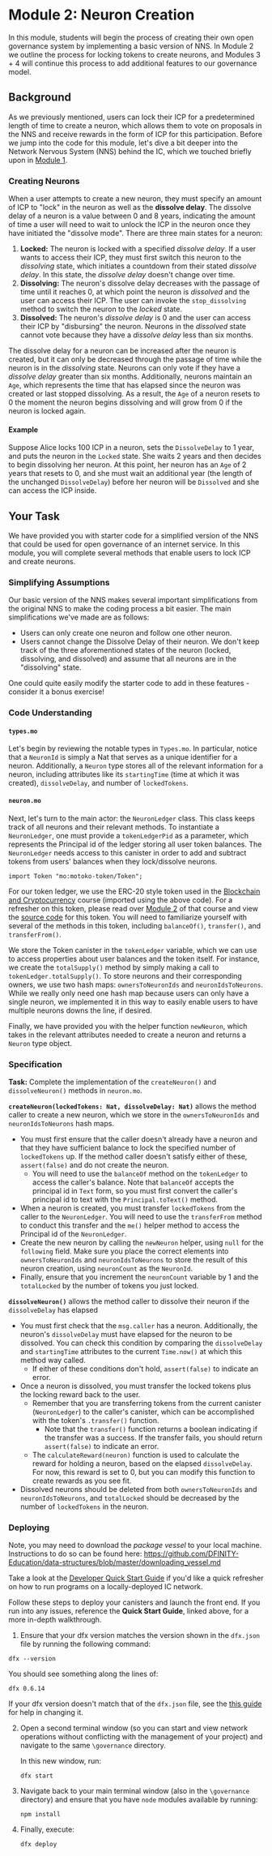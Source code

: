 # Module 2: Neuron Creation

In this module, students will begin the process of creating their own open governance system by implementing a basic version of NNS. In Module 2 we outline the process for locking tokens to create neurons, and Modules 3 + 4 will continue this process to add additional features to our governance model.

## Background

As we previously mentioned, users can lock their ICP for a predetermined length of time to create a neuron, which allows them to vote on proposals in the NNS and receive rewards in the form of ICP for this participation. Before we jump into the code for this module, let's dive a bit deeper into the Network Nervous System (NNS) behind the IC, which we touched briefly upon in [Module 1](module-1.md). 

### Creating Neurons

When a user attempts to create a new neuron, they must specify an amount of ICP to "lock" in the neuron as well as the **dissolve delay**. The dissolve delay of a neuron is a value between 0 and 8 years, indicating the amount of time a user will need to wait to unlock the ICP in the neuron once they have initiated the "dissolve mode". There are three main states for a neuron:

1. **Locked:** The neuron is locked with a specified *dissolve delay*. If a user wants to access their ICP, they must first switch this neuron to the *dissolving* state, which initiates a countdown from their stated *dissolve delay*. In this state, the *dissolve delay* doesn't change over time. 
2. **Dissolving:** The neuron's dissolve delay decreases with the passage of time until it reaches 0, at which point the neuron is *dissolved* and the user can access their ICP. The user can invoke the `stop_dissolving` method to switch the neuron to the *locked* state.
3. **Dissolved:** The neuron's *dissolve delay* is 0 and the user can access their ICP by "disbursing" the neuron. Neurons in the *dissolved* state cannot vote because they have a *dissolve delay* less than six months.

The dissolve delay for a neuron can be increased after the neuron is created, but it can only be decreased through the passage of time while the neuron is in the *dissolving* state. Neurons can only vote if they have a *dissolve delay* greater than six months. Additionally, neurons maintain an `Age`, which represents the time that has elapsed since the neuron was created or last stopped dissolving. As a result, the `Age` of a neuron resets to 0 the moment the neuron begins dissolving and will grow from 0 if the neuron is locked again.

#### Example

Suppose Alice locks 100 ICP in a neuron, sets the `DissolveDelay` to 1 year, and puts the neuron in the `Locked` state. She waits 2 years and then decides to begin dissolving her neuron. At this point, her neuron has an `Age` of 2 years that resets to 0, and she must wait an additional year (the length of the unchanged `DissolveDelay`) before her neuron will be `Dissolved` and she can access the ICP inside.

## Your Task

We have provided you with starter code for a simplified version of the NNS that could be used for open governance of an internet service. In this module, you will complete several methods that enable users to lock ICP and create neurons.

### Simplifying Assumptions

Our basic version of the NNS makes several important simplifications from the original NNS to make the coding process a bit easier. The main simplifications we've made are as follows:

* Users can only create one neuron and follow one other neuron.
* Users cannot change the Dissolve Delay of their neuron. We don't keep track of the three aforementioned states of the neuron (locked, dissolving, and dissolved) and assume that all neurons are in the "dissolving" state.

One could quite easily modify the starter code to add in these features - consider it a bonus exercise!

### Code Understanding

#### `types.mo`

Let's begin by reviewing the notable types in `Types.mo`. In particular, notice that a `NeuronId` is simply a Nat that serves as a unique identifier for a neuron. Additionally, a `Neuron` type stores all of the relevant information for a neuron, including attributes like its `startingTime` (time at which it was created), `dissolveDelay`, and number of `lockedTokens`.

#### `neuron.mo`

Next, let's turn to the main actor: the `NeuronLedger` class. This class keeps track of all neurons and their relevant methods. To instantiate a `NeuronLedger`, one must provide a `tokenLedgerPid` as a parameter, which represents the Principal id of the ledger storing all user token balances. The `NeuronLedger` needs access to this canister in order to add and subtract tokens from users' balances when they lock/dissolve neurons. 

```
import Token "mo:motoko-token/Token";
```

For our token ledger, we use the ERC-20 style token used in the [Blockchain and Cryptocurrency](https://github.com/DFINITY-Education/blockchain-and-cryptocurrency) course (imported using the above code). For a refresher on this token, please read over [Module 2](https://github.com/DFINITY-Education/blockchain-and-cryptocurrency/blob/main/module-2.md) of that course and view the [source code](https://github.com/DFINITY-Education/blockchain-and-cryptocurrency/tree/main/vendor/motoko-token) for this token. You will need to familiarize yourself with several of the methods in this token, including `balanceOf()`, `transfer()`, and `transferFrom()`.

We store the Token canister in the `tokenLedger` variable, which we can use to access properties about user balances and the token itself. For instance, we create the `totalSupply()` method by simply making a call to `tokenLedger.totalSupply()`. To store neurons and their corresponding owners, we use two hash maps: `ownersToNeuronIds` and `neuronIdsToNeurons`. While we really only need one hash map because users can only have a single neuron, we implemented it in this way to easily enable users to have multiple neurons downs the line, if desired.

Finally, we have provided you with the helper function `newNeuron`, which takes in the relevant attributes needed to create a neuron and returns a `Neuron` type object.

### Specification

**Task:** Complete the implementation of the `createNeuron()` and `dissolveNeuron()` methods in `neuron.mo`.

**`createNeuron(lockedTokens: Nat, dissolveDelay: Nat)`** allows the method caller to create a new neuron, which we store in the `ownersToNeuronIds` and `neuronIdsToNeurons` hash maps.

* You must first ensure that the caller doesn't already have a neuron and that they have sufficient balance to lock the specified number of `lockedTokens` up. If the method caller doesn't satisfy either of these, `assert(false)` and do not create the neuron.
  * You will need to use the `balanceOf` method on the `tokenLedger` to access the caller's balance. Note that `balanceOf` accepts the principal id in `Text` form, so you must first convert the caller's principal id to text with the `Principal.toText()` method.
* When a neuron is created, you must transfer `lockedTokens` from the caller to the `NeuronLedger`. You will need to use the `transferFrom` method to conduct this transfer and the `me()` helper method to access the Principal id of the `NeuronLedger`.
* Create the new neuron by calling the `newNeuron` helper, using `null` for the `following` field. Make sure you place the correct elements into `ownersToNeuronIds` and `neuronIdsToNeurons` to store the result of this neuron creation, using `neuronCount` as the `NeuronId`. 
* Finally, ensure that you increment the `neuronCount` variable by 1 and the `totalLocked` by the number of tokens you just locked.

**`dissolveNeuron()`** allows the method caller to dissolve their neuron if the `dissolveDelay` has elapsed

* You must first check that the `msg.caller` has a neuron. Additionally, the neuron's `dissolveDelay` must have elapsed for the neuron to be dissolved. You can check this condition by comparing the `dissolveDelay` and `startingTime` attributes to the current `Time.now()` at which this method way called.
  * If either of these conditions don't hold, `assert(false)` to indicate an error.
* Once a neuron is dissolved, you must transfer the locked tokens plus the locking reward back to the user. 
  * Remember that you are transferring tokens from the current canister (`NeuronLedger`) to the caller's canister, which can be accomplished with the token's `.transfer()` function.
    * Note that the `transfer()` function returns a boolean indicating if the transfer was a success. If the transfer fails, you should return `assert(false)` to indicate an error.
  * The `calculateReward(neuron)` function is used to calculate the reward for holding a neuron, based on the elapsed `dissolveDelay`. For now, this reward is set to 0, but you can modify this function to create rewards as you see fit.
*  Dissolved neurons should be deleted from both `ownersToNeuronIds` and `neuronIdsToNeurons`, and `totalLocked` should be decreased by the number of `lockedTokens` in the neuron.

### Deploying
Note, you may need to download the *package vessel* to your local machine. Instructions to do so can be found here: https://github.com/DFINITY-Education/data-structures/blob/master/downloading_vessel.md

Take a look at the [Developer Quick Start Guide](https://sdk.dfinity.org/docs/quickstart/quickstart.html) if you'd like a quick refresher on how to run programs on a locally-deployed IC network. 

Follow these steps to deploy your canisters and launch the front end. If you run into any issues, reference the **Quick Start Guide**, linked above,  for a more in-depth walkthrough.

1.  Ensure that your dfx version matches the version shown in the `dfx.json` file by running the following command:

   ```
   dfx --version
   ```

   You should see something along the lines of:

   ```
   dfx 0.6.14
   ```

   If your dfx version doesn't match that of the `dfx.json` file, see the [this guide](https://sdk.dfinity.org/docs/developers-guide/install-upgrade-remove.html#install-version) for help in changing it. 

2. Open a second terminal window (so you can start and view network operations without conflicting with the management of your project) and navigate to the same `\governance` directory.

   In this new window, run:

   ```
   dfx start
   ```

3. Navigate back to your main terminal window (also in the `\governance` directory) and ensure that you have `node` modules available by running:

   ```
   npm install
   ```

4. Finally, execute:

   ```
   dfx deploy
   ```



